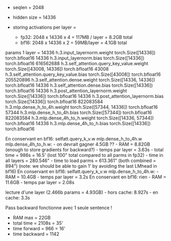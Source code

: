 - seqlen = 2048
- hidden size = 14336

- storing activations per layer =
  - fp32: 2048 x 14336 x 4 = 117MB / layer = 8.2GB total
  - bf16: 2048 x 14336 x 2 = 59MB/layer    = 4.1GB total

params 1 layer = 
14336	h.3.input_layernorm.weight torch.Size([14336]) torch.bfloat16
14336	h.3.input_layernorm.bias torch.Size([14336]) torch.bfloat16
616562688	h.3.self_attention.query_key_value.weight torch.Size([43008, 14336]) torch.bfloat16
43008	h.3.self_attention.query_key_value.bias torch.Size([43008]) torch.bfloat16
205520896	h.3.self_attention.dense.weight torch.Size([14336, 14336]) torch.bfloat16
14336	h.3.self_attention.dense.bias torch.Size([14336]) torch.bfloat16
14336	h.3.post_attention_layernorm.weight torch.Size([14336]) torch.bfloat16
14336	h.3.post_attention_layernorm.bias torch.Size([14336]) torch.bfloat16
822083584	h.3.mlp.dense_h_to_4h.weight torch.Size([57344, 14336]) torch.bfloat16
57344	h.3.mlp.dense_h_to_4h.bias torch.Size([57344]) torch.bfloat16
822083584	h.3.mlp.dense_4h_to_h.weight torch.Size([14336, 57344]) torch.bfloat16
14336	h.3.mlp.dense_4h_to_h.bias torch.Size([14336]) torch.bfloat16


En conservant en bf16: selfatt.query_k_v.w mlp.dense_h_to_4h.w mlp.dense_4h_to_h.w:
	- on devrait gagner 4.5GB ??
	- RAM = 8.82GB (enough to store gradients for backward?)
	- temps par layer = 3.63s
	- total time = 986s = 16.5' (lost 100" total compared to all parms in fp32)
	- time in all layers = 280.546"
	- time to load parms = 613.361" (both combined = 894") (note: we should be able to gain 1' by avoiding the last LMhead in bf16)
En conservant en bf16: selfatt.query_k_v.w mlp.dense_h_to_4h.w:
	- RAM = 10.4GB
	- temps par layer = 3.2s
En conservant en bf16: rien
	- RAM = 11.6GB
	- temps par layer = 2.08s

lecture d'une layer (2.466b params = 4.93GB)
	- hors cache: 8.927s
	- en   cache: 3.3s

Pass backward fonctionne avec 1 seule sentence !
- RAM max = 22GB
- total time = 2108s = 35'
- time forward = 966 = 16'
- time backward = 1142
